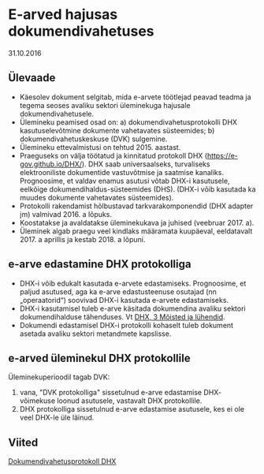 # E-arved hajusas dokumendivahetuses

31.10.2016

## Ülevaade

- Käesolev dokument selgitab, mida e-arvete töötlejad peavad teadma ja tegema seoses avaliku sektori üleminekuga hajusale dokumendivahetusele.
- Ülemineku peamised osad on: a) dokumendivahetusprotokolli DHX kasutuselevõtmine dokumente vahetavates süsteemides; b)  dokumendivahetuskeskuse (DVK) sulgemine.
- Ülemineku ettevalmistusi on tehtud 2015. aastast.
- Praeguseks on välja töötatud ja kinnitatud protokoll DHX (https://e-gov.github.io/DHX/). DHX saab universaalseks, turvaliseks elektrooniliste dokumentide vastuvõtmise ja saatmise kanaliks. Prognoosime, et valdav enamus asutusi võtab DHX-i kasutusele, eelkõige dokumendihaldus-süsteemides (DHS). (DHX-i võib kasutada ka muudes dokumente vahetavates süsteemides).
- Protokolli rakendamist hõlbustavad tarkvarakomponendid (DHX adapter jm) valmivad 2016. a lõpuks.
- Koostatakse ja avaldatakse üleminekukava ja juhised (veebruar 2017. a).
- Üleminek algab praegu veel kindlaks määramata kuupäeval, eeldatavalt 2017. a aprillis ja kestab 2018. a lõpuni.

## e-arve edastamine DHX protokolliga

- DHX-i võib edukalt kasutada e-arvete edastamiseks. Prognoosime, et paljud asutused, aga ka e-arve edastusteenuse osutajad (nn „operaatorid“) soovivad DHX-i kasutada e-arvete edastamiseks.
- DHX-i kasutamisel tuleb e-arve käsitada dokumendina avaliku sektori dokumendihalduse tähenduses. Vt [DHX, 3 Mõisted ja lühendid](https://e-gov.github.io/DHX/#3-m%C3%B5isted-ja-l%C3%BChendid).
- Dokumendi edastamisel DHX-i protokolli kohaselt tuleb dokument asetada avaliku sektori metandmete kapslisse.

## e-arved üleminekul DHX protokollile

Üleminekuperioodil tagab DVK:
1) vana, "DVK protokolliga" sissetulnud e-arve edastamise DHX- võimekuse loonud asutusele, vastavalt DHX protokollile.
2) DHX protokolliga sissetulnud e-arve edastamise asutusele, kes ei ole veel DHX-le üle läinud.

## Viited

[Dokumendivahetusprotokoll DHX](https://e-gov.github.io/DHX/)
